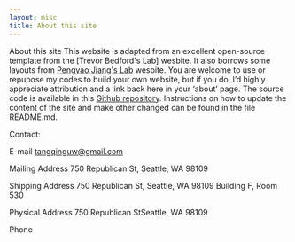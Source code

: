 ```yaml
---
layout: misc
title: About this site
---
```


About this site
This website is adapted from an excellent open-source template from the [Trevor Bedford's Lab] wesbite. It also borrows some layouts from [Pengyao Jiang's Lab] wesbite. You are welcome to use or repupose my codes to build your own website, but if you do, I’d highly appreciate attribution and a link back here in your ‘about’ page. The source code is available in this [Github repository]. Instructions on how to update the content of the site and make other changed can be found in the file README.md.


Contact:

E-mail
tangqinguw@gmail.com

Mailing Address
750 Republican St, Seattle, WA 98109

Shipping Address
750 Republican St, Seattle, WA 98109
Building F, Room 530

Physical Address
750 Republican StSeattle, WA 98109

Phone


[Pengyao Jiang's Lab]: (https://pyjiang.github.io/)
[Github repository]: (https://qingtanglab.github.io/)
[Trevor Bedford]: http://bedford.io

